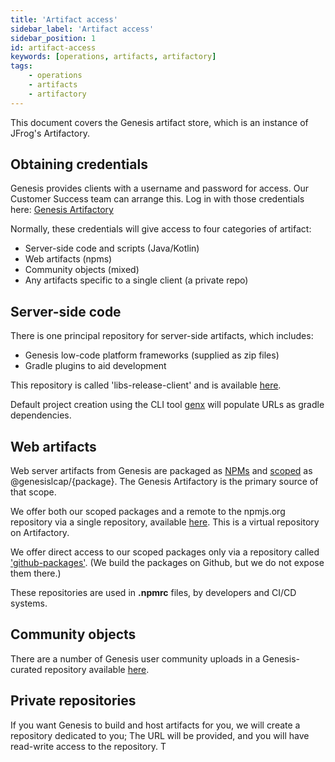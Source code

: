 ```yaml
---
title: 'Artifact access'
sidebar_label: 'Artifact access'
sidebar_position: 1
id: artifact-access
keywords: [operations, artifacts, artifactory]
tags:
    - operations
    - artifacts
    - artifactory
---
```


This document covers the Genesis artifact store, which is an instance of JFrog's Artifactory.


## Obtaining credentials

Genesis provides clients with a username and password for access.  Our Customer Success team can arrange this.
Log in with those credentials here:  [Genesis Artifactory](https://genesisglobal.jfrog.io/ui/login/)

Normally, these credentials will give access to four categories of artifact:
 * Server-side code and scripts (Java/Kotlin)
 * Web artifacts (npms)
 * Community objects (mixed)
 * Any artifacts specific to a single client (a private repo)


## Server-side code

There is one principal repository for server-side artifacts, which includes:
 * Genesis low-code platform frameworks (supplied as zip files)
 * Gradle plugins to aid development

This repository is called 'libs-release-client' and is available
[here](https://genesisglobal.jfrog.io/artifactory/libs-release-client/).

Default project creation using the CLI tool [genx](../../../getting-started/quick-start/create-a-new-project) will populate
URLs as gradle dependencies.


## Web artifacts

Web server artifacts from Genesis are packaged as [NPMs](https://docs.npmjs.com/about-npm) and 
[scoped](https://docs.npmjs.com/about-scopes) as @genesislcap/&#123;package&#125;. The Genesis Artifactory is the primary
source of that scope.

We offer both our scoped packages and a remote to the npmjs.org repository via a single repository, available
[here](https://genesisglobal.jfrog.io/artifactory/npm/).  This is a virtual repository on Artifactory.

We offer direct access to our scoped packages only via a repository called ['github-packages'](https://genesisglobal.jfrog.io/artifactory/github-packages/). (We build the packages on Github, but we do not expose them there.)

These repositories are used in **.npmrc** files, by developers and CI/CD systems. 


## Community objects

There are a number of Genesis user community uploads in a Genesis-curated repository available
[here](https://genesisglobal.jfrog.io/artifactory/community-uploads/).


## Private repositories

If you want Genesis to build and host artifacts for you, we will create a repository dedicated to you; The URL will be provided, and you will have read-write access to the repository. T

